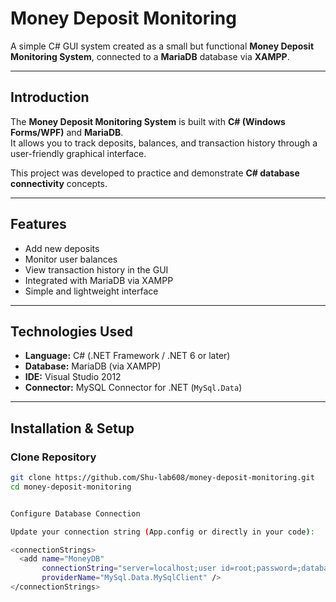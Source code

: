 # Money Deposit Monitoring

A simple C# GUI system created as a small but functional **Money Deposit Monitoring System**, connected to a **MariaDB** database via **XAMPP**.

---

## Introduction

The **Money Deposit Monitoring System** is built with **C# (Windows Forms/WPF)** and **MariaDB**.  
It allows you to track deposits, balances, and transaction history through a user-friendly graphical interface.  

This project was developed to practice and demonstrate **C# database connectivity** concepts.

---

## Features

- Add new deposits  
- Monitor user balances  
- View transaction history in the GUI  
- Integrated with MariaDB via XAMPP  
- Simple and lightweight interface  

---

## Technologies Used

- **Language:** C# (.NET Framework / .NET 6 or later)  
- **Database:** MariaDB (via XAMPP)  
- **IDE:** Visual Studio 2012  
- **Connector:** MySQL Connector for .NET (`MySql.Data`)  

---

## Installation & Setup

### Clone Repository
```bash
git clone https://github.com/Shu-lab608/money-deposit-monitoring.git
cd money-deposit-monitoring


Configure Database Connection

Update your connection string (App.config or directly in your code):

<connectionStrings>
  <add name="MoneyDB"
       connectionString="server=localhost;user id=root;password=;database=money_db;"
       providerName="MySql.Data.MySqlClient" />
</connectionStrings>
